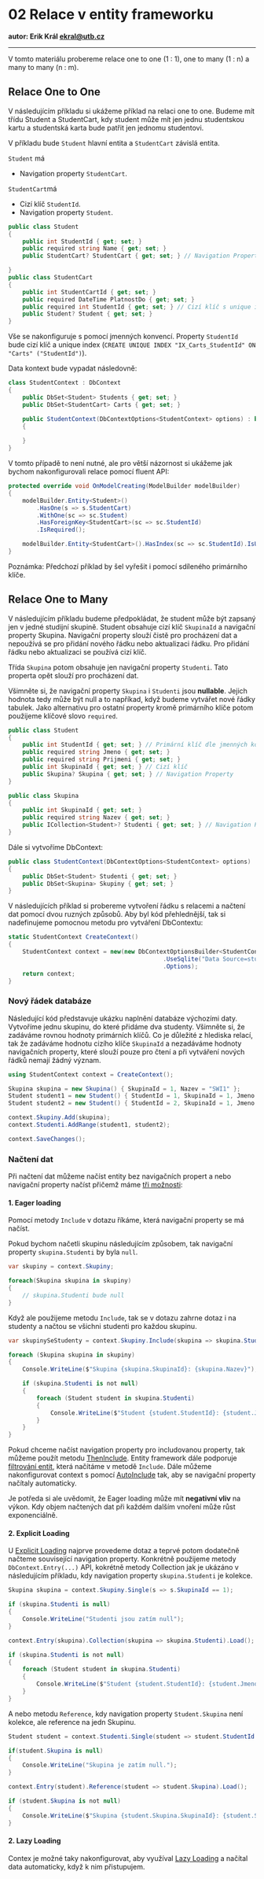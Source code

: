 # 02 Relace v entity frameworku

**autor: Erik Král ekral@utb.cz**

---

V tomto materiálu probereme relace one to one (1 : 1), one to many (1 : n) a many to many (n : m).

## Relace One to One

V následujícím příkladu si ukážeme příklad na relaci one to one. Budeme mít třídu Student a StudentCart, kdy student může mít jen jednu studentskou kartu a studentská karta bude patřit jen jednomu studentovi.

V příkladu bude `Student` hlavní entita a `StudentCart` závislá entita.

`Student` má
- Navigation property `StudentCart`.

`StudentCart`má
- Cizí klíč `StudentId`.
- Navigation property `Student`.

```csharp
public class Student
{
    public int StudentId { get; set; }
    public required string Name { get; set; } 
    public StudentCart? StudentCart { get; set; } // Navigation Property to dependent

}
public class StudentCart
{
    public int StudentCartId { get; set; }
    public required DateTime PlatnostDo { get; set; }
    public required int StudentId { get; set; } // Cizí klíč s unique indexem
    public Student? Student { get; set; }
}
```

Vše se nakonfiguruje s pomocí jmenných konvencí. Property `StudentId` bude cizí klíč a unique index (`CREATE UNIQUE INDEX "IX_Carts_StudentId" ON "Carts" ("StudentId")`). 

Data kontext bude vypadat následovně:

```csharp
class StudentContext : DbContext
{
    public DbSet<Student> Students { get; set; }
    public DbSet<StudentCart> Carts { get; set; }

    public StudentContext(DbContextOptions<StudentContext> options) : base(options)
    {
        
    }
}
```

V tomto případě to není nutné, ale pro větší názornost si ukážeme jak bychom nakonfigurovali relace pomocí fluent API:

```csharp
protected override void OnModelCreating(ModelBuilder modelBuilder)
{
    modelBuilder.Entity<Student>()
        .HasOne(s => s.StudentCart)
        .WithOne(sc => sc.Student)
        .HasForeignKey<StudentCart>(sc => sc.StudentId)
        .IsRequired();

    modelBuilder.Entity<StudentCart>().HasIndex(sc => sc.StudentId).IsUnique();
}
```

Poznámka: Předchozí příklad by šel vyřešit i pomocí sdíleného primárního klíče.

## Relace One to Many

V následujícím příkladu budeme předpokládat, že student může být zapsaný jen v jedné studijní skupině. Student obsahuje cizí klíč `SkupinaId` a navigační property Skupina. Navigační property slouží čistě pro procházení dat a nepoužívá se pro přidání nového řádku nebo aktualizaci řádku. Pro přidání řádku nebo aktualizaci se používá cizí klíč.

Třída `Skupina` potom obsahuje jen navigační property `Studenti`. Tato properta opět slouží pro procházení dat.

Všimněte si, že navigační property `Skupina` i `Studenti` jsou **nullable**. Jejich hodnota tedy může být null a to napříkad, když budeme vytvářet nové řádky tabulek. Jako alternativu pro ostatní property kromě primárního klíče potom použijeme klíčové slovo `required`.


```csharp
public class Student
{
    public int StudentId { get; set; } // Primární klíč dle jmenných konvencí
    public required string Jmeno { get; set; }
    public required string Prijmeni { get; set; }
    public int SkupinaId { get; set; } // Cizí klíč
    public Skupina? Skupina { get; set; } // Navigation Property
}

public class Skupina
{
    public int SkupinaId { get; set; }
    public required string Nazev { get; set; } 
    public ICollection<Student>? Studenti { get; set; } // Navigation Property
}
```

Dále si vytvoříme DbContext:

```csharp
public class StudentContext(DbContextOptions<StudentContext> options) : DbContext(options)
{
    public DbSet<Student> Studenti { get; set; }
    public DbSet<Skupina> Skupiny { get; set; }
}
```

V následujících příklad si probereme vytvoření řádku s relacemi a načtení dat pomocí dvou ruzných způsobů. Aby byl kód přehlednější, tak si nadefinujeme pomocnou metodu pro vytváření DbContextu:

```csharp
static StudentContext CreateContext()
{
    StudentContext context = new(new DbContextOptionsBuilder<StudentContext>()
                                            .UseSqlite("Data Source=studenti.db")
                                            .Options);
    return context;
}
```

### Nový řádek databáze

Následující kód představuje ukázku naplnění databáze výchozími daty. Vytvoříme jednu skupinu, do které přidáme dva studenty. Všimněte si, že zadáváme rovnou hodnoty primárních klíčů. Co je důležité z hlediska relací, tak že zadáváme hodnotu cizího klíče `SkupinaId` a nezadáváme hodnoty navigačních property, které slouží pouze pro čtení a při vytváření nových řádků nemají žádný význam.


```csharp
using StudentContext context = CreateContext();

Skupina skupina = new Skupina() { SkupinaId = 1, Nazev = "SWI1" };
Student student1 = new Student() { StudentId = 1, SkupinaId = 1, Jmeno = "Jiri", Prijmeni = "Pokorny" };
Student student2 = new Student() { StudentId = 2, SkupinaId = 1, Jmeno = "Alena", Prijmeni = "Dulikova" };

context.Skupiny.Add(skupina);
context.Studenti.AddRange(student1, student2);

context.SaveChanges();
```

### Načtení dat

Při načtení dat můžeme načíst entity bez navigačních propert a nebo navigační property načíst přičemž máme [tři možnosti](https://learn.microsoft.com/en-us/ef/core/querying/related-data/):

#### 1. Eager loading

Pomocí metody `Include` v dotazu říkáme, která navigační property se má načíst.

Pokud bychom načetli skupinu následujícím způsobem, tak navigační property `skupina.Studenti` by byla `null`.

```csharp
var skupiny = context.Skupiny;

foreach(Skupina skupina in skupiny)
{
    // skupina.Studenti bude null
}
```

Když ale použijeme metodu `Include`, tak se v dotazu zahrne dotaz i na studenty a načtou se všichni studenti pro každou skupinu.

```csharp
var skupinySeStudenty = context.Skupiny.Include(skupina => skupina.Studenti);

foreach (Skupina skupina in skupiny)
{
    Console.WriteLine($"Skupina {skupina.SkupinaId}: {skupina.Nazev}");

    if (skupina.Studenti is not null)
    {
        foreach (Student student in skupina.Studenti)
        {
            Console.WriteLine($"Student {student.StudentId}: {student.Jmeno} {student.Prijmeni}");
        }
    }
}
```

Pokud chceme načíst navigation property pro includovanou property, tak můžeme použít metodu [ThenInclude](https://learn.microsoft.com/en-us/ef/core/querying/related-data/eager#including-multiple-levels). Entity framework dále podporuje [filtrování entit](https://learn.microsoft.com/en-us/ef/core/querying/related-data/eager#filtered-include), která načítáme v metodě `Include`. Dále můžeme nakonfigurovat context s pomocí [AutoInclude](https://learn.microsoft.com/en-us/ef/core/querying/related-data/eager#model-configuration-for-auto-including-navigations) tak, aby se navigační property načítaly automaticky.

Je potředa si ale uvědomit, že Eager loading může mít **negativní vliv** na výkon. Kdy objem načtených dat při každém dalším vnoření může růst exponenciálně. 

#### 2. Explicit Loading

U [Explicit Loading](https://learn.microsoft.com/en-us/ef/core/querying/related-data/explicit#explicit-loading) najprve provedeme dotaz a teprvé potom dodatečně načteme související navigation property. Konkrétně použijeme metody `DbContext.Entry(...)` API, kokrétně metody Collection jak je ukázáno v následujícím příkladu, kdy navigation property `skupina.Studenti` je kolekce.

```csharp
Skupina skupina = context.Skupiny.Single(s => s.SkupinaId == 1);

if (skupina.Studenti is null)
{
    Console.WriteLine("Studenti jsou zatím null");
}

context.Entry(skupina).Collection(skupina => skupina.Studenti).Load();

if (skupina.Studenti is not null)
{
    foreach (Student student in skupina.Studenti)
    {
        Console.WriteLine($"Student {student.StudentId}: {student.Jmeno} {student.Prijmeni}");
    }
}
```

A nebo metodu `Reference`, kdy navigation property `Student.Skupina` není kolekce, ale reference na jedn Skupinu.

```csharp
Student student = context.Studenti.Single(student => student.StudentId == 1);

if(student.Skupina is null)
{
    Console.WriteLine("Skupina je zatím null.");
}

context.Entry(student).Reference(student => student.Skupina).Load();

if (student.Skupina is not null)
{
    Console.WriteLine($"Skupina {student.Skupina.SkupinaId}: {student.Skupina.Nazev}");
}
```

#### 2. Lazy Loading

Contex je možné taky nakonfigurovat, aby využíval [Lazy Loading](https://learn.microsoft.com/en-us/ef/core/querying/related-data/lazy) a načítal data automaticky, když k nim přistupujem. 